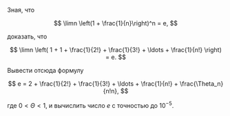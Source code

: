 Зная, что

$$ \limn \left(1 + \frac{1}{n}\right)^n = e, $$

доказать, что

$$ \limn \left( 1 + 1 + \frac{1}{2!} + \frac{1}{3!} + \ldots + \frac{1}{n!} \right) = e. $$

Вывести отсюда формулу

$$ e = 2 + \frac{1}{2!} + \frac{1}{3!} + \ldots + \frac{1}{n!} + \frac{\Theta_n}{n!n}, $$

где $0 < \Theta < 1$, и вычислить число $e$ с точностью до $10^{-5}$. 